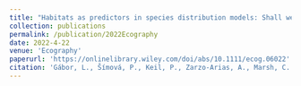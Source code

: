 ```yaml
---
title: "Habitats as predictors in species distribution models: Shall we use continuous or binary data?"
collection: publications
permalink: /publication/2022Ecography
date: 2022-4-22
venue: 'Ecography'
paperurl: 'https://onlinelibrary.wiley.com/doi/abs/10.1111/ecog.06022'
citation: 'Gábor, L., Šímová, P., Keil, P., Zarzo‐Arias, A., Marsh, C. J., Rocchini, D., ... & Moudrý, V. (2022). Habitats as predictors in species distribution models: Shall we use continuous or binary data?. Ecography, e06022.'
---
```


